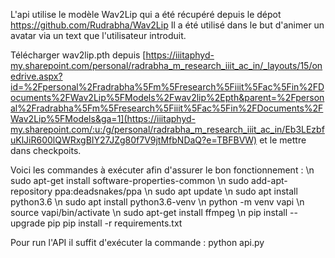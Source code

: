 L'api utilise le modèle Wav2Lip qui a été récupéré depuis le dépot https://github.com/Rudrabha/Wav2Lip
Il a été utilisé dans le but d'animer un avatar via un text que l'utilisateur introduit.

Télécharger wav2lip.pth depuis [https://iiitaphyd-my.sharepoint.com/personal/radrabha_m_research_iiit_ac_in/_layouts/15/onedrive.aspx?id=%2Fpersonal%2Fradrabha%5Fm%5Fresearch%5Fiiit%5Fac%5Fin%2FDocuments%2FWav2Lip%5FModels%2Fwav2lip%2Epth&parent=%2Fpersonal%2Fradrabha%5Fm%5Fresearch%5Fiiit%5Fac%5Fin%2FDocuments%2FWav2Lip%5FModels&ga=1](https://iiitaphyd-my.sharepoint.com/:u:/g/personal/radrabha_m_research_iiit_ac_in/Eb3LEzbfuKlJiR600lQWRxgBIY27JZg80f7V9jtMfbNDaQ?e=TBFBVW) et le mettre dans checkpoits.

Voici les commandes à exécuter afin d'assurer le bon fonctionnement : \n
    sudo apt-get install software-properties-common \n
    sudo add-apt-repository ppa:deadsnakes/ppa \n
    sudo apt update \n
    sudo apt install python3.6 \n
    sudo apt install python3.6-venv \n
    python -m venv vapi \n
    source vapi/bin/activate \n
    sudo apt-get install ffmpeg \n
    pip install --upgrade pip
    pip install -r requirements.txt

Pour run l'API il suffit d'exécuter la commande : 
    python api.py
